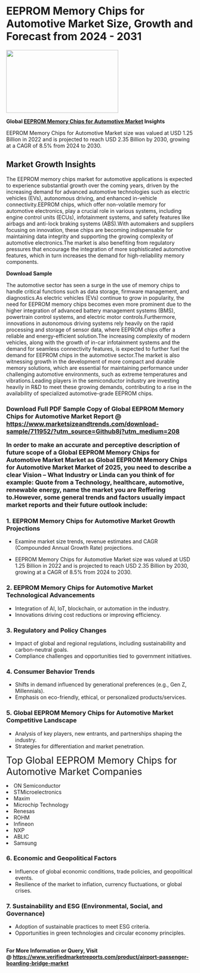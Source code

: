 <H1>EEPROM Memory Chips for Automotive Market Size, Growth and Forecast from 2024 - 2031</H1><img class="aligncenter size-medium wp-image-584254" src="https://thirdeyenews.in/wp-content/uploads/2024/09/Global-Market-Research-300x168.jpeg" alt="" width="300" height="168" /><p><strong>Global&nbsp;<a href="https://www.marketsizeandtrends.com/download-sample/711952/?utm_source=Github8j?utm_medium=208">EEPROM Memory Chips for Automotive Market</a> Insights</strong></p><p>EEPROM Memory Chips for Automotive Market size was valued at USD 1.25 Billion in 2022 and is projected to reach USD 2.35 Billion by 2030, growing at a CAGR of 8.5% from 2024 to 2030.</p><p><h2>Market Growth Insights</h2> <p>The EEPROM memory chips market for automotive applications is expected to experience substantial growth over the coming years, driven by the increasing demand for advanced automotive technologies such as electric vehicles (EVs), autonomous driving, and enhanced in-vehicle connectivity.EEPROM chips, which offer non-volatile memory for automotive electronics, play a crucial role in various systems, including engine control units (ECUs), infotainment systems, and safety features like airbags and anti-lock braking systems (ABS).With automakers and suppliers focusing on innovation, these chips are becoming indispensable for maintaining data integrity and supporting the growing complexity of automotive electronics.The market is also benefiting from regulatory pressures that encourage the integration of more sophisticated automotive features, which in turn increases the demand for high-reliability memory components.</p> <p><strong>Download Sample</strong></p> <p>The automotive sector has seen a surge in the use of memory chips to handle critical functions such as data storage, firmware management, and diagnostics.As electric vehicles (EVs) continue to grow in popularity, the need for EEPROM memory chips becomes even more prominent due to the higher integration of advanced battery management systems (BMS), powertrain control systems, and electric motor controls.Furthermore, innovations in autonomous driving systems rely heavily on the rapid processing and storage of sensor data, where EEPROM chips offer a reliable and energy-efficient solution.The increasing complexity of modern vehicles, along with the growth of in-car infotainment systems and the demand for seamless connectivity features, is expected to further fuel the demand for EEPROM chips in the automotive sector.The market is also witnessing growth in the development of more compact and durable memory solutions, which are essential for maintaining performance under challenging automotive environments, such as extreme temperatures and vibrations.Leading players in the semiconductor industry are investing heavily in R&D to meet these growing demands, contributing to a rise in the availability of specialized automotive-grade EEPROM chips.<h3></p><p><span class=""><strong>Download Full PDF Sample Copy of Global EEPROM Memory Chips for Automotive Market Report</strong> @ <a href="https://www.marketsizeandtrends.com/download-sample/711952/?utm_source=Github8j?utm_medium=208" target="_blank">https://www.marketsizeandtrends.com/download-sample/711952/?utm_source=Github8j?utm_medium=208</a></span></p><p>In order to make an accurate and perceptive description of future scope of a Global&nbsp;EEPROM Memory Chips for Automotive Market Market as Global&nbsp;EEPROM Memory Chips for Automotive Market Market of 2025, you need to describe a clear Vision &ndash; What Industry or Linda can you think of for example: Quote from a Technology, healthcare, automotive, renewable energy, name the market you are Reffering to.However, some general trends and factors usually impact market reports and their future outlook include:</p><h3>1.&nbsp;<strong>EEPROM Memory Chips for Automotive Market Growth Projections</strong></h3><ul><li>Examine market size trends, revenue estimates and CAGR (Compounded Annual Growth Rate) projections.</li><li><p>EEPROM Memory Chips for Automotive Market size was valued at USD 1.25 Billion in 2022 and is projected to reach USD 2.35 Billion by 2030, growing at a CAGR of 8.5% from 2024 to 2030.</p></li></ul><h3>2.&nbsp;<strong>EEPROM Memory Chips for Automotive Market Technological Advancements</strong></h3><ul><li>Integration of AI, IoT, blockchain, or automation in the industry.</li><li>Innovations driving cost reductions or improving efficiency.</li></ul><h3>3.&nbsp;<strong>Regulatory and Policy Changes</strong></h3><ul><li>Impact of global and regional regulations, including sustainability and carbon-neutral goals.</li><li>Compliance challenges and opportunities tied to government initiatives.</li></ul><h3>4.&nbsp;<strong>Consumer Behavior Trends</strong></h3><ul><li>Shifts in demand influenced by generational preferences (e.g., Gen Z, Millennials).</li><li>Emphasis on eco-friendly, ethical, or personalized products/services.</li></ul><h3>5.&nbsp;<strong>Global EEPROM Memory Chips for Automotive Market Competitive Landscape</strong></h3><ul><li>Analysis of key players, new entrants, and partnerships shaping the industry.</li><li>Strategies for differentiation and market penetration.</li></ul><p data-pm-slice="1 1 []"><span style="color: inherit; font-family: inherit; font-size: 25px;">Top Global EEPROM Memory Chips for Automotive Market Companies</span></p><div class="" data-test-id=""><p><li>ON Semiconductor</li><li> STMicroelectronics</li><li> Maxim</li><li> Microchip Technology</li><li> Renesas</li><li> ROHM</li><li> Infineon</li><li> NXP</li><li> ABLIC</li><li> Samsung</li></p></div><h3>6.&nbsp;<strong>Economic and Geopolitical Factors</strong></h3><ul><li>Influence of global economic conditions, trade policies, and geopolitical events.</li><li>Resilience of the market to inflation, currency fluctuations, or global crises.</li></ul><h3>7.&nbsp;<strong>Sustainability and ESG (Environmental, Social, and Governance)</strong></h3><ul><li>Adoption of sustainable practices to meet ESG criteria.</li><li>Opportunities in green technologies and circular economy principles.</li></ul><h2><strong style="font-size: 14px;">For More Information or Query, Visit @&nbsp;</strong><a style="background-color: #ffffff; font-size: 14px;" href="https://www.marketsizeandtrends.com/report/eeprom-memory-chips-for-automotive-market/" target="_blank">https://www.verifiedmarketreports.com/product/airport-passenger-boarding-bridge-market</a></h2>